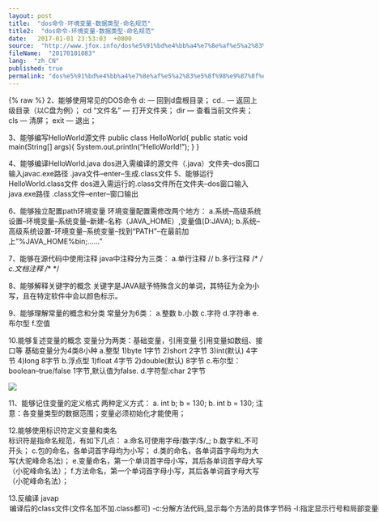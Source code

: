 ```yaml
---
layout: post
title:  "dos命令-环境变量-数据类型-命名规范"
title2:  "dos命令-环境变量-数据类型-命名规范"
date:   2017-01-01 23:53:03  +0800
source:  "http://www.jfox.info/dos%e5%91%bd%e4%bb%a4%e7%8e%af%e5%a2%83%e5%8f%98%e9%87%8f%e6%95%b0%e6%8d%ae%e7%b1%bb%e5%9e%8b%e5%91%bd%e5%90%8d%e8%a7%84%e8%8c%83.html"
fileName:  "20170101083"
lang:  "zh_CN"
published: true
permalink: "dos%e5%91%bd%e4%bb%a4%e7%8e%af%e5%a2%83%e5%8f%98%e9%87%8f%e6%95%b0%e6%8d%ae%e7%b1%bb%e5%9e%8b%e5%91%bd%e5%90%8d%e8%a7%84%e8%8c%83.html"
---
```

{% raw %}
2、能够使用常见的DOS命令
d: — 回到d盘根目录；
cd.. — 返回上级目录（以C盘为例）；
cd “文件名” — 打开文件夹；
dir — 查看当前文件夹；
cls — 清屏；
exit — 退出；

3、能够编写HelloWorld源文件
public class HelloWorld{
public static void main(String[] args){
System.out.println(“HelloWorld!”);
}
}

4、能够编译HelloWorld.java
dos进入需编译的源文件（.java）文件夹–dos窗口输入javac.exe路径  .java文件–enter–生成.class文件
5、能够运行HelloWorld.class文件
dos进入需运行的.class文件所在文件夹–dos窗口输入java.exe路径  .class文件–enter–窗口输出

6、能够独立配置path环境变量
环境变量配置需修改两个地方：
a.系统–高级系统设置–环境变量–系统变量–新建–名称（JAVA_HOME）,变量值(D:JAVA);
b.系统–高级系统设置–环境变量–系统变量–找到“PATH”–在最前加上”%JAVA_HOME%bin;……”

7、能够在源代码中使用注释
java中注释分为三类：
a.单行注释  //
b.多行注释  /*  */
c.文档注释  /**  */

8、能够解释关键字的概念
关键字是JAVA赋予特殊含义的单词，其特征为全为小写，且在特定软件中会以颜色标示。

9、能够理解常量的概念和分类
常量分为6类：
a.整数
b.小数
c.字符
d.字符串
e.布尔型
f.空值

10.能够复述变量的概念
变量分为两类：基础变量，引用变量
引用变量如数组、接口等
基础变量分为4类8小种
a.整型
1)byte 1字节
2)short 2字节
3)int(默认) 4字节
4)long 8字节
b.浮点型
1)float 4字节
2)double(默认) 8字节
c.布尔型：boolean–true/false 1字节,默认值为false.
d.字符型:char 2字节

![](8c9cae5.png)

11、能够记住变量的定义格式
两种定义方式：
a. int b;
b = 130;
b. int b = 130;
注意：各变量类型的数据范围；变量必须初始化才能使用；

12.能够使用标识符定义变量和类名   
标识符是指命名规范，有如下几点：
a.命名可使用字母/数字/$/_;
b.数字和_不可开头；
c.包的命名，各单词首字母均为小写；
d.类的命名，各单词首字母均为大写(大驼峰命名法)；
e.变量命名，第一个单词首字母小写，其后各单词首字母大写（小驼峰命名法）；
f.方法命名，第一个单词首字母小写，其后各单词首字母大写（小驼峰命名法）；

13.反编译
javap <option> 编译后的class文件(文件名加不加.class都可)
-c:分解方法代码,显示每个方法的具体字节码
-l:指定显示行号和局部变量列表
-verbose:显示详细信息
-public|protected|default|private:显示该级别的类成员
{% endraw %}